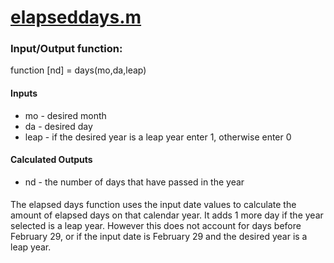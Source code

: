 # <a href="https://github.com/JacobOrnes/Mech105-Algorithms/blob/master/Elapsed-Days/elapseddays.m">elapseddays.m</a>
### Input/Output function:
function [nd] = days(mo,da,leap)

#### Inputs
* mo - desired month
* da - desired day
* leap - if the desired year is a leap year enter 1, otherwise enter 0
#### Calculated Outputs
* nd - the number of days that have passed in the year
####
The elapsed days function uses the input date values to calculate the amount of elapsed days on that calendar year. It adds 1 more day if the year selected is a leap year. However this does not account for days before February 29, or if the input date is February 29 and the desired year is a leap year.
